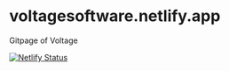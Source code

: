 # voltagesoftware.netlify.app
Gitpage of Voltage

[![Netlify Status](https://api.netlify.com/api/v1/badges/e6acb546-6e65-471a-a1bc-375bbe489a29/deploy-status)](https://app.netlify.com/sites/voltagesoftware/deploys)
